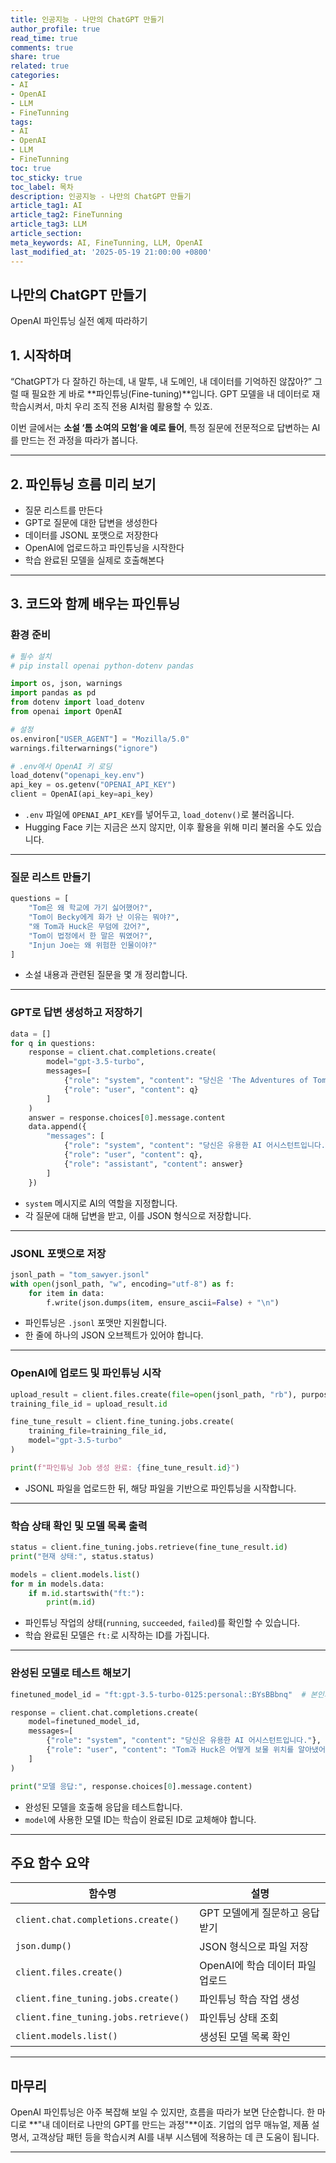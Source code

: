 ```yaml
---
title: 인공지능 - 나만의 ChatGPT 만들기
author_profile: true
read_time: true
comments: true
share: true
related: true
categories:
- AI
- OpenAI
- LLM
- FineTunning
tags:
- AI
- OpenAI
- LLM
- FineTunning
toc: true
toc_sticky: true
toc_label: 목차
description: 인공지능 - 나만의 ChatGPT 만들기
article_tag1: AI
article_tag2: FineTunning
article_tag3: LLM
article_section: 
meta_keywords: AI, FineTunning, LLM, OpenAI
last_modified_at: '2025-05-19 21:00:00 +0800'
---
```



## 나만의 ChatGPT 만들기

OpenAI 파인튜닝 실전 예제 따라하기

## 1. 시작하며

“ChatGPT가 다 잘하긴 하는데, 내 말투, 내 도메인, 내 데이터를 기억하진 않잖아?”
그럴 때 필요한 게 바로 \*\*파인튜닝(Fine-tuning)\*\*입니다.
GPT 모델을 내 데이터로 재학습시켜서, 마치 우리 조직 전용 AI처럼 활용할 수 있죠.

이번 글에서는 **소설 ‘톰 소여의 모험’을 예로 들어**, 특정 질문에 전문적으로 답변하는 AI를 만드는 전 과정을 따라가 봅니다.

---

## 2. 파인튜닝 흐름 미리 보기

* 질문 리스트를 만든다
* GPT로 질문에 대한 답변을 생성한다
* 데이터를 JSONL 포맷으로 저장한다
* OpenAI에 업로드하고 파인튜닝을 시작한다
* 학습 완료된 모델을 실제로 호출해본다

---

## 3. 코드와 함께 배우는 파인튜닝

### 환경 준비

```python
# 필수 설치
# pip install openai python-dotenv pandas
```

```python
import os, json, warnings
import pandas as pd
from dotenv import load_dotenv
from openai import OpenAI

# 설정
os.environ["USER_AGENT"] = "Mozilla/5.0"
warnings.filterwarnings("ignore")

# .env에서 OpenAI 키 로딩
load_dotenv("openapi_key.env")
api_key = os.getenv("OPENAI_API_KEY")
client = OpenAI(api_key=api_key)
```

* `.env` 파일에 `OPENAI_API_KEY`를 넣어두고, `load_dotenv()`로 불러옵니다.
* Hugging Face 키는 지금은 쓰지 않지만, 이후 활용을 위해 미리 불러올 수도 있습니다.

---

### 질문 리스트 만들기

```python
questions = [
    "Tom은 왜 학교에 가기 싫어했어?",
    "Tom이 Becky에게 화가 난 이유는 뭐야?",
    "왜 Tom과 Huck은 무덤에 갔어?",
    "Tom이 법정에서 한 말은 뭐였어?",
    "Injun Joe는 왜 위험한 인물이야?"
]
```

* 소설 내용과 관련된 질문을 몇 개 정리합니다.

---

### GPT로 답변 생성하고 저장하기

```python
data = []
for q in questions:
    response = client.chat.completions.create(
        model="gpt-3.5-turbo",
        messages=[
            {"role": "system", "content": "당신은 'The Adventures of Tom Sawyer' 전문가인 AI 어시스턴트입니다."},
            {"role": "user", "content": q}
        ]
    )
    answer = response.choices[0].message.content
    data.append({
        "messages": [
            {"role": "system", "content": "당신은 유용한 AI 어시스턴트입니다."},
            {"role": "user", "content": q},
            {"role": "assistant", "content": answer}
        ]
    })
```

* `system` 메시지로 AI의 역할을 지정합니다.
* 각 질문에 대해 답변을 받고, 이를 JSON 형식으로 저장합니다.

---

### JSONL 포맷으로 저장

```python
jsonl_path = "tom_sawyer.jsonl"
with open(jsonl_path, "w", encoding="utf-8") as f:
    for item in data:
        f.write(json.dumps(item, ensure_ascii=False) + "\n")
```

* 파인튜닝은 `.jsonl` 포맷만 지원합니다.
* 한 줄에 하나의 JSON 오브젝트가 있어야 합니다.

---

### OpenAI에 업로드 및 파인튜닝 시작

```python
upload_result = client.files.create(file=open(jsonl_path, "rb"), purpose="fine-tune")
training_file_id = upload_result.id

fine_tune_result = client.fine_tuning.jobs.create(
    training_file=training_file_id,
    model="gpt-3.5-turbo"
)

print(f"파인튜닝 Job 생성 완료: {fine_tune_result.id}")
```

* JSONL 파일을 업로드한 뒤, 해당 파일을 기반으로 파인튜닝을 시작합니다.

---

### 학습 상태 확인 및 모델 목록 출력

```python
status = client.fine_tuning.jobs.retrieve(fine_tune_result.id)
print("현재 상태:", status.status)

models = client.models.list()
for m in models.data:
    if m.id.startswith("ft:"):
        print(m.id)
```

* 파인튜닝 작업의 상태(`running`, `succeeded`, `failed`)를 확인할 수 있습니다.
* 학습 완료된 모델은 `ft:`로 시작하는 ID를 가집니다.

---

### 완성된 모델로 테스트 해보기

```python
finetuned_model_id = "ft:gpt-3.5-turbo-0125:personal::BYsBBbnq"  # 본인의 모델 ID로 변경

response = client.chat.completions.create(
    model=finetuned_model_id,
    messages=[
        {"role": "system", "content": "당신은 유용한 AI 어시스턴트입니다."},
        {"role": "user", "content": "Tom과 Huck은 어떻게 보물 위치를 알아냈어?"}
    ]
)

print("모델 응답:", response.choices[0].message.content)
```

* 완성된 모델을 호출해 응답을 테스트합니다.
* `model`에 사용한 모델 ID는 학습이 완료된 ID로 교체해야 합니다.

---

## 주요 함수 요약

| 함수명                                  | 설명                    |
| ------------------------------------ | --------------------- |
| `client.chat.completions.create()`   | GPT 모델에게 질문하고 응답 받기   |
| `json.dump()`                        | JSON 형식으로 파일 저장       |
| `client.files.create()`              | OpenAI에 학습 데이터 파일 업로드 |
| `client.fine_tuning.jobs.create()`   | 파인튜닝 학습 작업 생성         |
| `client.fine_tuning.jobs.retrieve()` | 파인튜닝 상태 조회            |
| `client.models.list()`               | 생성된 모델 목록 확인          |

---

## 마무리

OpenAI 파인튜닝은 아주 복잡해 보일 수 있지만, 흐름을 따라가 보면 단순합니다.
한 마디로 \*\*"내 데이터로 나만의 GPT를 만드는 과정"\*\*이죠.
기업의 업무 매뉴얼, 제품 설명서, 고객상담 패턴 등을 학습시켜 AI를 내부 시스템에 적용하는 데 큰 도움이 됩니다.

---